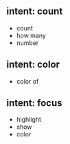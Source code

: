 ## intent: count
- count
- how many
- number

## intent: color
- color of

## intent: focus
- highlight
- show
- color

